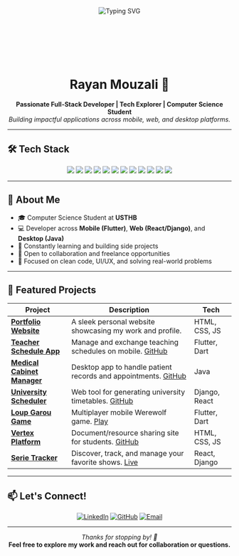 <!-- Header Typing Animation -->
<p align="center" style="margin-bottom: 50px;">
  <img src="https://readme-typing-svg.herokuapp.com?font=Fira+Code&size=24&duration=3000&pause=1000&color=FFFFFF&center=true&vCenter=true&multiline=true&width=700&lines=Hi+👋+I'm+Rayan+Mouzali!;Full-stack+Developer+%7C+Student+@+USTHB;Welcome+to+my+GitHub+profile!" alt="Typing SVG" />

</p>
<p align="center">
  <br><br><br>
</p>

<h1 align="center">Rayan Mouzali 👋</h1>

<p align="center">
  <b>Passionate Full-Stack Developer | Tech Explorer | Computer Science Student</b><br>
  <i>Building impactful applications across mobile, web, and desktop platforms.</i>
</p>

---

## 🛠️ Tech Stack

<div align="center">
  
  <!-- Languages -->
  <img src="https://img.shields.io/badge/Python-3670A0?style=for-the-badge&logo=python&logoColor=white"/>
  <img src="https://img.shields.io/badge/Java-007396?style=for-the-badge&logo=java&logoColor=white"/>
  <img src="https://img.shields.io/badge/C-00599C?style=for-the-badge&logo=c&logoColor=white"/>
  <img src="https://img.shields.io/badge/JavaScript-F7DF1E?style=for-the-badge&logo=javascript&logoColor=black"/>
  <img src="https://img.shields.io/badge/Dart-0175C2?style=for-the-badge&logo=dart&logoColor=white"/>

  <!-- Web -->
  <img src="https://img.shields.io/badge/HTML5-E44D26?style=for-the-badge&logo=html5&logoColor=white"/>
  <img src="https://img.shields.io/badge/CSS3-264DE4?style=for-the-badge&logo=css3&logoColor=white"/>
  <img src="https://img.shields.io/badge/React-20232A?style=for-the-badge&logo=react&logoColor=61DAFB"/>
  <img src="https://img.shields.io/badge/Django-092E20?style=for-the-badge&logo=django&logoColor=white"/>

  <!-- Mobile / Desktop -->
  <img src="https://img.shields.io/badge/Flutter-02569B?style=for-the-badge&logo=flutter&logoColor=white"/>
  <img src="https://img.shields.io/badge/Unity-000000?style=for-the-badge&logo=unity&logoColor=white"/>

  <!-- Tools -->
  <img src="https://img.shields.io/badge/Git-F05032?style=for-the-badge&logo=git&logoColor=white"/>

</div>

---

## 🚀 About Me

- 🎓 Computer Science Student at **USTHB**
- 💻 Developer across **Mobile (Flutter)**, **Web (React/Django)**, and **Desktop (Java)**
- 🌱 Constantly learning and building side projects
- 🤝 Open to collaboration and freelance opportunities
- 🎯 Focused on clean code, UI/UX, and solving real-world problems

---

## 🌟 Featured Projects

| Project | Description | Tech |
|--------|-------------|------|
| **[Portfolio Website](https://rayan3230.github.io/Portfolio/)** | A sleek personal website showcasing my work and profile. | HTML, CSS, JS |
| **[Teacher Schedule App](https://rayan3230.github.io/Portfolio/htmls/project1.html)** | Manage and exchange teaching schedules on mobile. [GitHub](https://github.com/rayan3230/APP_Project) | Flutter, Dart |
| **[Medical Cabinet Manager](https://rayan3230.github.io/Portfolio/htmls/project2.html)** | Desktop app to handle patient records and appointments. [GitHub](https://github.com/rayan3230/Poo_CabinetMedical) | Java |
| **[University Scheduler](https://rayan3230.github.io/Portfolio/htmls/project3.html)** | Web tool for generating university timetables. [GitHub](https://github.com/rayan3230/Projet-pluridisciplinaire) | Django, React |
| **[Loup Garou Game](https://rayan3230.github.io/Portfolio/htmls/project4.html)** | Multiplayer mobile Werewolf game. [Play](https://cosmic-caramel-0d965f.netlify.app/) | Flutter, Dart |
| **[Vertex Platform](https://rayan3230.github.io/Portfolio/htmls/project5.html)** | Document/resource sharing site for students. [GitHub](https://github.com/wassimmho/Vertex.git) | HTML, CSS, JS |
| **[Serie Tracker](https://rayan3230.github.io/Portfolio/htmls/project6.html)** | Discover, track, and manage your favorite shows. [Live](https://serie-tracker-frontend.onrender.com/) | React, Django |

---

## 📫 Let's Connect!

<div align="center">

[![LinkedIn](https://img.shields.io/badge/Rayan%20Mouzali-%230077B5?style=for-the-badge&logo=linkedin&logoColor=white)](https://dz.linkedin.com/in/rayan-mouzali-16172331b)
[![GitHub](https://img.shields.io/badge/GitHub-%23121011?style=for-the-badge&logo=github&logoColor=white)](https://github.com/rayan3230)
[![Email](https://img.shields.io/badge/Email-rayanemouzali3230%40gmail.com-D14836?style=for-the-badge&logo=gmail&logoColor=white)](mailto:rayanemouzali3230@gmail.com)

</div>

---

<p align="center">
  <i>Thanks for stopping by! 🚀</i><br>
  <b>Feel free to explore my work and reach out for collaboration or questions.</b>
</p>
